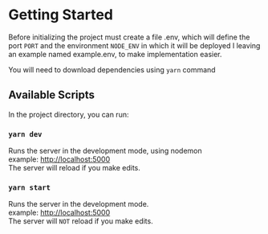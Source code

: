 # Getting Started

Before initializing the project must create a file .env, which will define the port `PORT` and the environment `NODE_ENV` in which it will be deployed
I leaving an example named example.env, to make implementation easier.

You will need to download dependencies using `yarn` command

## Available Scripts

In the project directory, you can run:

### `yarn dev`
Runs the server in the development mode, using nodemon\
example: [http://localhost:5000](http://localhost:5000) \
The server will reload if you make edits.

### `yarn start`

Runs the server in the development mode.\
example: [http://localhost:5000](http://localhost:5000) \
The server will `NOT` reload if you make edits.



